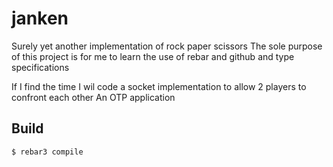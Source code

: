 janken
=====
Surely yet another implementation of rock paper scissors
The sole purpose of this project is for me to learn the use of rebar and github and type specifications

If I find the time I wil code a socket implementation to allow 2 players to confront each other
An OTP application

Build
-----

    $ rebar3 compile
